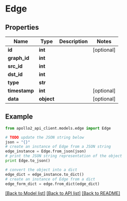 # Edge


## Properties
Name | Type | Description | Notes
------------ | ------------- | ------------- | -------------
**id** | **int** |  | [optional] 
**graph_id** | **int** |  | 
**src_id** | **int** |  | 
**dst_id** | **int** |  | 
**type** | **str** |  | 
**timestamp** | **int** |  | [optional] 
**data** | **object** |  | [optional] 

## Example

```python
from apollo2_api_client.models.edge import Edge

# TODO update the JSON string below
json = "{}"
# create an instance of Edge from a JSON string
edge_instance = Edge.from_json(json)
# print the JSON string representation of the object
print Edge.to_json()

# convert the object into a dict
edge_dict = edge_instance.to_dict()
# create an instance of Edge from a dict
edge_form_dict = edge.from_dict(edge_dict)
```
[[Back to Model list]](../README.md#documentation-for-models) [[Back to API list]](../README.md#documentation-for-api-endpoints) [[Back to README]](../README.md)


